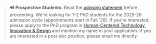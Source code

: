 <!-- anchor hook for navbar -->
<span id="news"></span>

<!-- pinned -->
> **🔊 Prospective Students:** Read the [advising statement](/advising) before proceeding. We're looking for 1–2 PhD students for the 2025-26 admission cycle (appointments start in Fall '26). If you're interested, please apply to the PhD program in [Human-Centered Technology, Innovation & Design](https://engineering.nyu.edu/academics/programs/human-centered-technology-innovation-design-phd) and mention my name in your application. If you are interested in a post-doc position, please email me directly.
<!-- ### Recent News -->

<!-- actual news -->
<!-- <table>
{% assign news_items = site.data.news | slice: 0, 10 %}
{% for item in news_items %}
  <tr class="news-item">
    <td style="color:{{ item.color }};"><i class="{{ item.icon }}"></i></td>
    <td>[{{ item.date }}]</td>
    <td>{{ item.description }} 
    {% if item.link %}
    <small>
      <a href="{{ item.link }}"><i class="fa-solid fa-link"></i></a>
    </small>
    {% endif %}
    </td>
  </tr>
{% endfor %}
</table> -->
